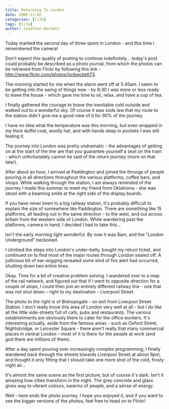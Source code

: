 ```yaml
---
title: Returning To London
date: 2006-11-02
categories: [life]
tags: [life]
author: Jonathan Beckett
---
```


Today marked the second day of three spent in London - and this time I remembered the camera!

Don't expect this quality of posting to continue indefinitely... today's post could probably be described as a photo journal, from which the photos can be retrieved from Flickr by following this link - http://www.flickr.com/photos/jonbeckett73.

The morning started for me when the alarm went off at 5:45am. I seem to be getting into the swing of things now - by 6:30 I was more or less ready to leave the house - which gave me time to sit, relax, and have a cup of tea.

I finally gathered the courage to brave the inevitable cold outside and walked out to a wonderful sky. Of course it was sods law that my route to the station didn't give me a good view of it for 90% of the journey.

I have no idea what the temperature was this morning, but even wrapped in my thick duffel coat, woolly hat, and with hands deep in pockets I was still feeling it.

The journey into London was pretty undramatic - the advantages of getting on at the start of the line are that you guarantee yourself a seat on the train - which unfortunately cannot be said of the return journey (more on that later).

After about an hour, I arrived at Paddington and joined the throngs of people pouring in all directions throughout the various platforms, coffee bars, and shops. While walking through the station, I am always reminded of the journey I made this summer to meet my friend from Oklahoma - she was stood with a beaming smile at the right side of the display boards.

If you have never been to a big railway station, it's probably difficult to explain the size of somewhere like Paddington. There are something like 15 platforms, all leading out in the same direction - to the west, and out across britain from the western side of London. While wandering past the platforms, camera in hand, I decided I had to take this...

Isn't the early morning light wonderful. By now it was 8am, and the "London Underground" beckoned.

I climbed the steps into London's under-belly, bought my return ticket, and continued on to find most of the major routes through London sealed off. A judicious bit of ear-wigging revealed some kind of fire alert had occurred, shutting down two entire lines.

Okay. Time for a bit of creative problem solving. I wandered over to a map of the rail network, and figured out that if I went to opposite direction for a couple of stops, I could then join an entirely different railway line - one that was not shut down - right to my destination - Liverpool Street.

The photo to the right is of Bishopsgate - on exit from Liverpool Street Station. I don't really know this area of London very well at all - but I do like all the little side-streets full of cafs, pubs and restaurants. The various establishments are obviously there to cater for the office workers. It's interesting actually, aside from the famous areas - such as Oxford Street, Nightsbridge, or Leicester Square - there aren't really that many commercial places in central London - most of it is there for the people at work (and god there are millions of them).

After a day spent pouring over increasingly complex programming, I finally wandered back through the streets towards Liverpool Street at about 6pm, and thought it only fitting that I should take one more shot of the cold, frosty night air...

It's almost the same scene as the first picture, but of course it's dark. Isn't it amazing how cities transform in the night. The grey concrete and glass gives way to vibrant colours, swarms of people, and a sense of energy.

Well - here ends the photo journey. I hope you enjoyed it, and if you want to see the bigger versions of the photos, feel free to head on to Flickr!
